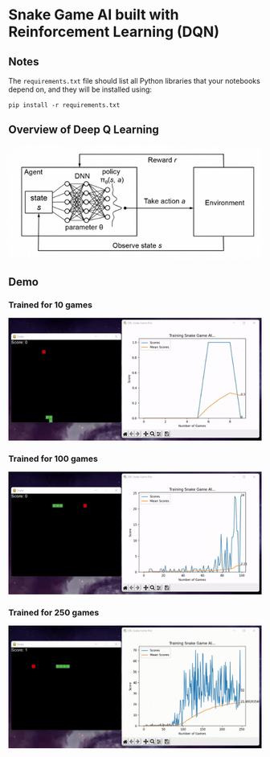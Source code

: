 # Snake Game AI built with Reinforcement Learning (DQN)

## Notes
The `requirements.txt` file should list all Python libraries that your notebooks
depend on, and they will be installed using:

```
pip install -r requirements.txt
```

## Overview of Deep Q Learning
![DQN](assets/DQN.png)

## Demo
### Trained for 10 games
![DQN](assets/n_10.gif)

### Trained for 100 games
![DQN](assets/n_100.gif)

### Trained for 250 games
![DQN](assets/n_250.gif)
